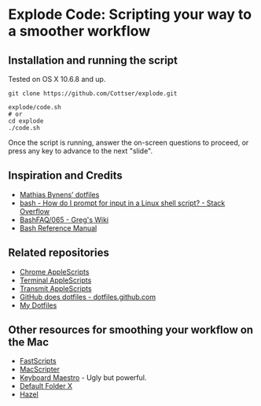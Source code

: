 # Explode Code: Scripting your way to a smoother workflow

## Installation and running the script
Tested on OS X 10.6.8 and up.

    git clone https://github.com/Cottser/explode.git

    explode/code.sh
    # or
    cd explode
    ./code.sh

Once the script is running, answer the on-screen questions to proceed, or press any key to advance to the next "slide".

## Inspiration and Credits
* [Mathias Bynens’ dotfiles](http://github.com/mathiasbynens/dotfiles)
* [bash - How do I prompt for input in a Linux shell script? - Stack Overflow](http://stackoverflow.com/questions/226703/how-do-i-prompt-for-input-in-a-linux-shell-script)
* [BashFAQ/065 - Greg's Wiki](http://mywiki.wooledge.org/BashFAQ/065)
* [Bash Reference Manual](http://www.gnu.org/software/bash/manual/bash.html#index-commands_002c-conditional)

## Related repositories
* [Chrome AppleScripts](https://github.com/Cottser/chrome-applescripts)
* [Terminal AppleScripts](https://github.com/Cottser/terminal-applescripts)
* [Transmit AppleScripts](https://github.com/Cottser/transmit-applescripts)
* [GitHub does dotfiles - dotfiles.github.com](http://dotfiles.github.com/)
* [My Dotfiles](https://github.com/Cottser/dotfiles)

## Other resources for smoothing your workflow on the Mac
* [FastScripts](http://www.red-sweater.com/fastscripts/)
* [MacScripter](http://macscripter.net/)
* [Keyboard Maestro](http://www.keyboardmaestro.com/) - Ugly but powerful.
* [Default Folder X](http://www.stclairsoft.com/DefaultFolderX/)
* [Hazel](http://www.noodlesoft.com/hazel.php)
